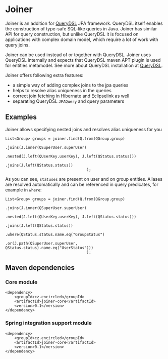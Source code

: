 # Joiner

Joiner is an addition for [QueryDSL](http://www.querydsl.com/) JPA framework. QueryDSL itself enables the construction of type-safe SQL-like queries in Java. Joiner has similar API for query construction, but unlike QueryDSL it is focused on applications with complex domain model, which require a lot of work with query joins.   

Joiner can be used instead of or together with QueryDSL. Joiner uses QueryDSL internally and expects that QueryDSL maven APT plugin is used for entities metamodel. See more about QueryDSL installation at [QueryDSL](http://www.querydsl.com/static/querydsl/latest/reference/html/ch02.html#jpa_integration).

Joiner offers following extra features:
* a simple way of adding complex joins to the jpa queries
* helps to resolve alias uniqueness in the queries
* correct join fetching in Hibernate and Eclipselink as well
* separating QueryDSL `JPAQuery` and query parameters


## Examples

Joiner allows specifying nested joins and resolves alias uniqueness for you

```
List<Group> groups = joiner.find(Q.from(QGroup.group)
                                            .joins(J.inner(QSuperUser.superUser)
                                                .nested(J.left(QUserKey.userKey), J.left(QStatus.status)))
                                            .joins(J.left(QStatus.status))
                                    );
```

As you can see, `statuses` are present on user and on group entities. Aliases are resolved automatically and can be referenced in query predicates, for example in `where`:

```
List<Group> groups = joiner.find(Q.from(QGroup.group)
                                            .joins(J.inner(QSuperUser.superUser)
                                                    .nested(J.left(QUserKey.userKey), J.left(QStatus.status)))
                                            .joins(J.left(QStatus.status))
                                            .where(QStatus.status.name.eq("GroupStatus")
                                                    .or(J.path(QSuperUser.superUser, QStatus.status).name.eq("UserStatus")))
                                    );
```

## Maven dependencies  

### Core module
```
<dependency>
    <groupId>cz.encircled</groupId>
    <artifactId>joiner-core</artifactId>
    <version>0.1</version>
</dependency>
```

### Spring integration support module
```
<dependency>
    <groupId>cz.encircled</groupId>
    <artifactId>joiner-core</artifactId>
    <version>0.1</version>
</dependency>
```
